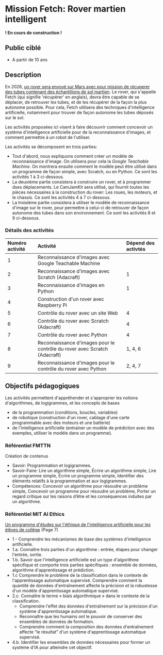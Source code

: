 # Mission Fetch: Rover martien intelligent  

**! En cours de construction !**

## Public ciblé

* A partir de 10 ans

## Description

En 2026, [un rover sera envoyé sur Mars avec pour mission de récuperer des tubes contenant des échantillons de sol martien](https://fr.wikipedia.org/wiki/Mars_Sample_Return#Mission_Sample_Retrieval_Lander_(SRL)). Le rover, qui s'appelle Fetch (qui signifie 'récupérer' en anglais), devra être capable de se déplacer, de retrouver les tubes, et de les récupérer de la façon la plus autonome possible. Pour cela, Fetch utilisera des techniques d'intelligence artificielle, notamment pour trouver de façon autonome les tubes déposés sur le sol. 

Les activités proposées ici visent à faire découvrir comment concevoir un système d'intelligence artificielle pour de la reconnaissance d'images, et comment permettre à un robot de l'utiliser. 

Les activités se décomposent en trois parties:

* Tout d'abord, nous expliquons comment créer un modèle de reconnaissance d'image. On utilisera pour cela la *Google Teachable Machine*. On montrera ensuite comment le modèle peut être utilisé dans un programme de façon simple, avec Scratch, ou en Python. Ce sont les activités 1 à 3 ci-dessous.
* La deuxième partie consistera à construire un rover, et à programmer dses déplacements. Le CamJamKit sera utilisé, qui fournit toutes les pièces nécessaires à la construction du rover: Les roues, les moteurs, et le chassis. Ce sont les activités 4 à 7 ci-dessous.
* La troisième partie consistera à utiliser le modèle de reconnaissance d'image sur le rover, pour permettre à celui-ci de retrouver de façon autonome des tubes dans son environnement. Ce sont les activités 8 et 9 ci-dessous.

### Détails des activités


Numéro activité | Activité | Dépend des activtés
 :--- | :--- | :--- 
1 | Reconnaissance d'images avec Google Teachable Machine |  
2 | Reconnaissance d'images avec Scratch (Adacraft) | 1  
3 | Reconnaissance d'images en Python | 1  
4 | Construction d'un rover avec Raspberry Pi |   
5 | Contrôle du rover avec un site Web | 4  
6 | Contrôle du rover avec Scratch (Adacraft) | 4 
7 | Contrôle du rover avec Python | 4
8 | Reconnaissance d'images pour le contrôle du rover avec Scratch (Adacraft) | 1, 4, 6
9 | Reconnaissance d'images pour le contrôle du rover avec Python | 2, 4, 7

## Objectifs pédagogiques 

Les activités permettent d'appréhender et s'approprier les notions d'algorithmes, de logigrammes, et les concepts de bases 

* de la programmation (conditions, boucles, variables)
* de robotique (construction d'un rover, cablage d'une carte programmable avec des moteurs et une batterie)
* de l'intelligence artificielle (entrainer un modèle de prédiction avec des exemples, utiliser le modèle dans un programme).


### Référentiel FMTTN

Création de contenus

* Savoir: Programmation et logigrammes.
* Savoir-Faire: Lire un algorithme simple, Écrire un algorithme simple, Lire un programme simple, Écrire un programme simple, Identifier des éléments relatifs à la programmation et aux logigrammes.
* Compétences: Concevoir un algorithme pour résoudre un problème simple, Concevoir un programme pour résoudre un problème, Porter un regard critique sur les raisons d’être et les conséquences induites par un algorithme.

### Référentiel MIT AI Ethics

[Un programme d'études sur l'éthique de l'intelligence artificielle pour les élèves de collège](https://docs.google.com/document/d/1pQ8D4iDnwKoiveJOZZgy6SLvgDD1nYQOPFUwyuBpEic/edit#) (Page 7)

* 1 - Comprendre les mécanismes de base des systèmes d'intelligence artificielle. 
* 1.a. Connaître trois parties d'un algorithme : entrée, étapes pour changer l'entrée, sortie. 
* 1.b. Savoir que l'intelligence artificielle est un type d'algorithme spécifique et comporte trois parties spécifiques : ensemble de données, algorithme d'apprentissage et prédiction. 
* 1.c Comprendre le problème de la classification dans le contexte de l'apprentissage automatique supervisé. Comprendre comment la quantité de données d'entraînement affecte la précision et la robustesse d'un modèle d'apprentissage automatique supervisé. 
* 2.c. Connaître le terme « biais algorithmique » dans le contexte de la classification.
	* Comprendre l'effet des données d'entraînement sur la précision d'un système d'apprentissage automatique.
	* Reconnaître que les humains ont le pouvoir de conserver des ensembles de données de formation.
	* Comprendre comment la composition des données d'entraînement affecte “le résultat”  d'un système d'apprentissage automatique supervisé.
* 4.b. Identifier les ensembles de données nécessaires pour former un système d'IA pour atteindre cet objectif.
 




